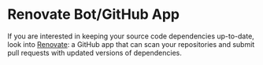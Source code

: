 # Renovate Bot/GitHub App

If you are interested in keeping your source code dependencies up-to-date, look
into [Renovate](https://github.com/apps/renovate): a GitHub app that can scan
your repositories and submit pull requests with updated versions of dependencies.
